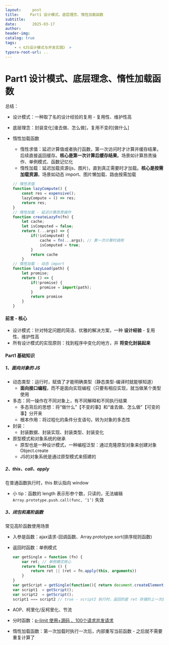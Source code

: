 ```yaml
---
layout:     post
title:     Part1 设计模式、底层理念、惰性加载函数
subtitle:  
date:       2025-03-17
author:     
header-img: 
catalog: true
tags:
    - < 《JS设计模式与开发实践》 >
typora-root-url: ..
---
```




# Part1 设计模式、底层理念、惰性加载函数

总结：

- 设计模式：一种取了名的设计经验的复用 - 复用性、维护性高

- 底层理念：封装变化[谁去做、怎么做]，复用不变的[做什么]

- 惰性加载函数

    - 惰性求值：延迟计算值或者执行函数，第一次访问时才计算并缓存结果，后续直接返回缓存。**核心是第一次计算后缓存结果**。场景如计算昂贵操作、单例模式、函数记忆化
    - 惰性加载：延迟加载资源(js、图片)，直到真正需要时才加载。**核心是按需加载资源**。场景如动态 import、图片懒加载、路由按需加载

    ```js
    // 惰性求值
    function lazyCompute() {
        const res = expensive();
        lazyCompute = () => res;
    	return res;
    }
    // 惰性加载 - 延迟计算昂贵操作
    function createLazyFn(fn) {
        let cache;
        let isComputed = false;
        return (...args) => {
            if(!isComputed) {
                cache = fn(...args); // 第一次计算时调用
                isComputed = true;
            }
            return cache
        }
    // 惰性加载 - 动态 import
    function lazyLoad(path) {
        let promise;
    	return () => {
            if(!promise) {
                promise = import(path);
            }
            return promise
        }
    }
    ```

    



#### 前言 - 核心

- 设计模式：针对特定问题的简洁、优雅的解决方案，一种 **设计经验** - 复用性、维护性高
- 所有设计模式的实现原则：找到程序中变化的地方，并 **将变化封装起来**

#### Part1 基础知识

##### 1、面向对象的 JS

- 动态类型：运行时，赋值了才能明确类型（静态类型-编译时就能够知道）
    - **面向接口编程**，而不是面向实现编程（只要有相应实现，就当做某个类型使用
- 多态：同一操作在不同对象上，有不同解释和不同执行结果
    - 多态背后的思想：将“做什么”【不变的事】和“谁去做、怎么做”【可变的事】分开来
    - 根本作用：将过程化的条件分支语句，转为对象的多态性
- 封装：
    - 封装数据、封装实现、封装类型、封装变化
- 原型模式和对象系统的继承
    - 原型也是一种设计模式，一种编程泛型：通过克隆原型对象来创建对象 Object.create
    - JS的对象系统是通过原型模式来搭建的

##### 2、this、call、apply

在普通函数执行时，this 默认指向 window

- 小 tip：函数的 length 表示形参个数，只读的，无法编辑 `Array.prototype.push.call(func, ‘1’)` 失效

##### 3、闭包和高阶函数

常见高阶函数使用场景

- 入参是函数：ajax请求-回调函数、Array.prototype.sort(排序规则函数)

- 返回时函数：单例模式

    ```js
    var getSingle = function (fn) {
        var ret; // 单例模式核心
        return function () {
            return ret || (ret = fn.apply(this, arguments))
        }
    }
    var getScript = getSingle(function(){ return document.createElement('script') })
    var script1  = getScript();
    var script2  = getScript();
    script1 === script2 // true - script2 执行时，返回的是 ret 存储的上一次执行的值
    ```

- AOP、柯里化/反柯里化、节流

- 分时函数：[p-limit 使用+源码 、100个请求并发请求](../算法、刷题/2025-03-07-p-limit%20使用+源码%20、100个请求并发请求.md)

- 惰性加载函数：第一次加载时执行一次后，内部重写当前函数 - 之后就不需要重复计算了



